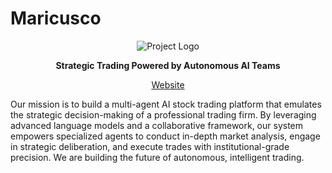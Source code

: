 # Maricusco

<p align="center">
  <img src="https://placehold.co/150x150/2563eb/ffffff?text=LOGO" alt="Project Logo" />
</p>

<p align="center">
  <strong>Strategic Trading Powered by Autonomous AI Teams</strong>
</p>

<p align="center">
  <a href="#">Website</a>
</p>

Our mission is to build a multi-agent AI stock trading platform that emulates the strategic decision-making of a professional trading firm. By leveraging advanced language models and a collaborative framework, our system empowers specialized agents to conduct in-depth market analysis, engage in strategic deliberation, and execute trades with institutional-grade precision. We are building the future of autonomous, intelligent trading.